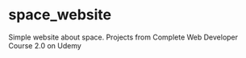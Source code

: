 # space_website
Simple website about space. Projects from Complete Web Developer Course 2.0 on Udemy
